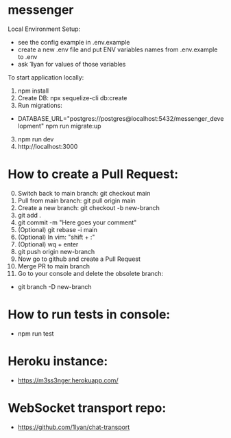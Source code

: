 # messenger

Local Environment Setup:
 - see the config example in .env.example
 - create a new .env file and put ENV variables names from .env.example to .env
 - ask 1lyan for values of those variables

To start application locally:

1. npm install
2. Create DB: npx sequelize-cli db:create
3. Run migrations: 
 - DATABASE_URL="postgres://postgres@localhost:5432/messenger_development" npm run migrate:up
3. npm run dev
4. http://localhost:3000

# How to create a Pull Request:
0. Switch back to main branch: git checkout main
1. Pull from main branch: git pull origin main
2. Create a new branch: git checkout -b new-branch
3. git add .
4. git commit -m "Here goes your comment"
5. (Optional) git rebase -i main
6. (Optional) In vim: "shift + :"
7. (Optional) wq + enter
8. git push origin new-branch
9. Now go to github and create a Pull Request
10. Merge PR to main branch
11. Go to your console and delete the obsolete branch:
 - git branch -D new-branch

# How to run tests in console:
 - npm run test

# Heroku instance:
 - https://m3ss3nger.herokuapp.com/

# WebSocket transport repo:
 - https://github.com/1lyan/chat-transport